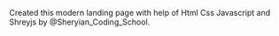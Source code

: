 Created this modern landing page with help of Html Css Javascript and Shreyjs by @Sheryian_Coding_School.

